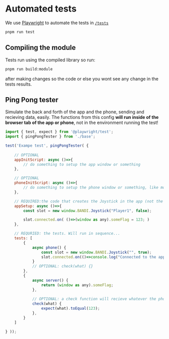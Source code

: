 # Automated tests
We use [Playwright](https://playwright.dev/) to automate the tests in [`/tests`](https://github.com/bandinopla/bandijoystick/tree/main/tests)

```bash
pnpm run test
```

## Compiling the module
Tests run using the compiled library so run:

```bash
pnpm run build:module
```
after making changes so the code or else you wont see any change in the tests results.

## Ping Pong tester
Simulate the back and forth of the app and the phone, sending and recieving data, easily. The functions from this config **will run inside of the browser tab of the app or phone**, not in the environment running the test!

```js
import { test, expect } from '@playwright/test';
import { pingPongTester } from './base';

test('Exampe test', pingPongTester( { 
	
	// OPTIONAL 
	appInitScript: async ()=>{
		// do something to setup the app window or something
	},

	// OPTIONAL 
	phoneInitScript: async ()=>{
		// do something to setup the phone window or something, like mocking global functions....
	},

	// REQUIRED:the code that creates the Joystick in the app (not the phone)
	appSetup: async ()=>{
		const slot = new window.BANDI.Joystick("Player1", false);

		slot.connected.on( ()=>(window as any).someFlag = 123; )
	},

	// REQURIED: the tests. Will run in sequence... 
	tests: [
		{
			async phone() { 
				const slot = new window.BANDI.Joystick("", true);
				slot.connected.on(()=>console.log("Connected to the app!") );  
			}
			// OPTIONAL: check(what) {}
		},
		{
			async server() {
				return (window as any).someFlag;
			},
			
			// OPTIONAL: a check function will recieve whatever the phone or server functions returned...
			check(what) { 
				expect(what).toEqual(123);
			},
		}
	]

} ));
``` 